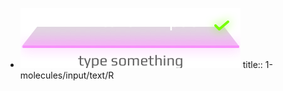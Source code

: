 - ![](https://raw.githubusercontent.com/cybercongress/prism/img-upload/components/1-molecules/input/default/R.png)
  title:: 1-molecules/input/text/R